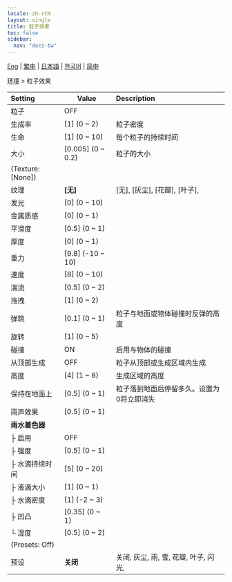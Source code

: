```yaml
---
locale: zh-rCN
layout: single
title: 粒子效果
toc: false
sidebar:
  nav: "docs-tw"
---
```

[Eng](/dancexr/menu/2025.4/scene/particles) | [繁中](/tw/dancexr/menu/2025.4/scene/particles) | [日本語](/jp/dancexr/menu/2025.4/scene/particles) | [한국어](/kr/dancexr/menu/2025.4/scene/particles) | [简中](/zh/dancexr/menu/2025.4/scene/particles)

[环境](../menu#环境) > 粒子效果



| Setting | Value | Description |
| :--- | --- | :--- |
| 粒子 | OFF | 
| 生成率 | [1] (0 ~ 2) | 粒子密度
| 生命 | [1] (0 ~ 10) | 每个粒子的持续时间
| 大小 | [0.005] (0 ~ 0.2) | 粒子的大小
| (Texture: [None]) || 
| 纹理 | **[无]** | [无], [灰尘], [花瓣], [叶子],  |
| 发光 | [0] (0 ~ 10) | 
| 金属质感 | [0] (0 ~ 1) | 
| 平滑度 | [0.5] (0 ~ 1) | 
| 厚度 | [0] (0 ~ 1) | 
| 重力 | [9.8] (-10 ~ 10) | 
| 速度 | [8] (0 ~ 10) | 
| 湍流 | [0.5] (0 ~ 2) | 
| 拖拽 | [1] (0 ~ 2) | 
| 弹跳 | [0.1] (0 ~ 1) | 粒子与地面或物体碰撞时反弹的高度
| 旋转 | [1] (0 ~ 5) | 
| 碰撞 | ON | 启用与物体的碰撞
| 从顶部生成 | OFF | 粒子从顶部或生成区域内生成
| 高度 | [4] (1 ~ 8) | 生成区域的高度
| 保持在地面上 | [0.5] (0 ~ 1) | 粒子落到地面后停留多久。设置为0将立即消失
| 雨声效果 | [0.5] (0 ~ 1) | 
| **雨水着色器** | | 
| ├&nbsp;启用 | OFF | 
| ├&nbsp;强度 | [0.5] (0 ~ 1) | 
| ├&nbsp;水滴持续时间 | [5] (0 ~ 20) | 
| ├&nbsp;液滴大小 | [1] (0 ~ 1) | 
| ├&nbsp;水滴密度 | [1] (-2 ~ 3) | 
| ├&nbsp;凹凸 | [0.35] (0 ~ 1) | 
| └&nbsp;湿度 | [0.5] (0 ~ 2) | 
| (Presets: Off) || 
| 预设 | **关闭** | 关闭, 灰尘, 雨, 雪, 花瓣, 叶子, 闪光,  |
